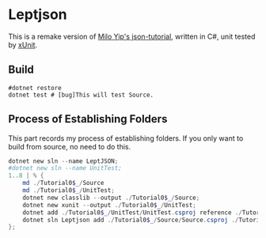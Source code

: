 # Leptjson

This is a remake version of [Milo Yip's json-tutorial](https://github.com/miloyip/json-tutorial), written in C#, unit tested by [xUnit](https://xunit.github.io/).

## Build

```
#dotnet restore
dotnet test # [bug]This will test Source.
```

## Process of Establishing Folders

This part records my process of establishing folders. If you only want to build from source, no need to do this.

```powershell
dotnet new sln --name LeptJSON;
#dotnet new sln --name UnitTest;
1..8 | % {
    md ./Tutorial0$_/Source
    md ./Tutorial0$_/UnitTest;
    dotnet new classlib --output ./Tutorial0$_/Source;
    dotnet new xunit --output ./Tutorial0$_/UnitTest;
    dotnet add ./Tutorial0$_/UnitTest/UnitTest.csproj reference ./Tutorial0$_/Source/Source.csproj;
    dotnet sln Leptjson add ./Tutorial0$_/Source/Source.csproj ./Tutorial0$_/UnitTest/UnitTest.csproj;
};
```
